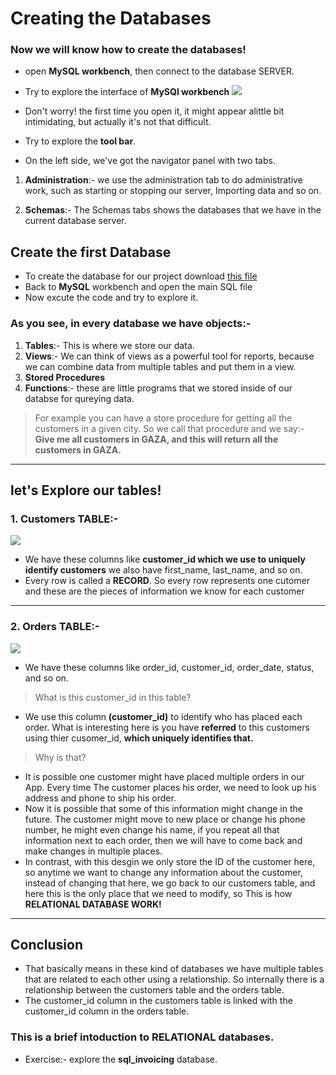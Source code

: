 # Creating the Databases
### Now we will know how to create the databases!

* open **MySQL workbench**, then connect to the database SERVER.

* Try to explore the interface of **MySQl workbench**
![](https://i.imgur.com/PnKqaa2.png)

* Don't worry! the first time you open it, it might appear alittle bit intimidating, but actually it's not that difficult.

* Try to explore the **tool bar**.
* On the left side, we've got the navigator panel with two tabs.
1. **Administration**:- we use the administration tab to do administrative work, such as starting or stopping our server, Importing data and so on.


2. **Schemas**:- The Schemas tabs shows the databases that we have in the current database server.



## Create the first Database
* To create the database for our project download [this file](https://drive.google.com/file/d/1qOxG3w9nzws8BJpOgr1ebY3ld-Iyp9Au/view?usp=share_link)
* Back to **MySQL** workbench and open the main SQL file
* Now excute the code and try to explore it.

### As you see, in every database we have objects:- 
1. **Tables**:- This is where we store our data.
2. **Views**:- We can think of views as a powerful tool for reports, because we can combine data from multiple tables and put them in a view.
3. **Stored Procedures**
4. **Functions**:- these are little programs that we stored inside of our databse for qureying data.

> For example you can have a store procedure for getting all the customers in a given city. So we call that procedure and we say:- **Give me all customers in GAZA, and this will return all the customers in GAZA.**


---

## let's Explore our tables!
### 1. Customers TABLE:-
![](https://i.imgur.com/REOeKy4.png)
* We have these columns like **customer_id which we use to uniquely identify customers** we also have first_name, last_name, and so on.
* Every row is called a **RECORD**. So every row represents one cutomer and these are the pieces of information we know for each customer


---

### 2. Orders TABLE:-
![](https://i.imgur.com/pSAhktd.png)

* We have these columns like order_id, customer_id, order_date, status, and so on.


> What is this customer_id in this table?

* We use this column **(customer_id)** to identify who has placed each order. What is interesting here is you have **referred** to this customers using thier cusomer_id, **which uniquely identifies that.**

> Why is that?
* It is possible one customer might have placed multiple orders in our App. Every time The customer places his order, we need to look up his address and phone to ship his order. 
* Now it is possible that some of this information might change in the future. The customer might move to new place or change his phone number, he might even change his name, if you repeat all that information next to each order, then we will have to come back and make changes in multiple places.
* In contrast, with this desgin we only store the ID of the customer here, so anytime we want to change any information about the customer, instead of changing that here, we go back to our customers table, and here this is the only place that we need to modify, so This is how **RELATIONAL DATABASE WORK!**


---

## Conclusion
* That basically means in these kind of databases we have multiple tables that are related to each other using a relationship. So internally there is a relationship between the customers table and the orders table. 
* The customer_id column in the customers table is linked with the customer_id column in the orders table.

### This is a brief intoduction to RELATIONAL databases.


* Exercise:- explore the **sql_invoicing** database.
